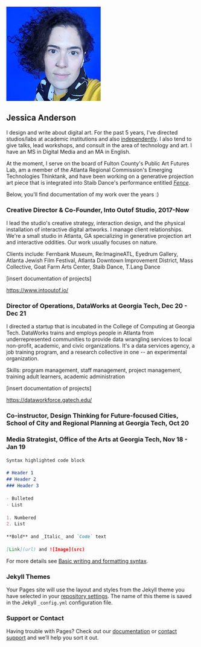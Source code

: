 ![Hello!](https://github.com/jessicaxanderson/jessicaxanderson.github.io/blob/main/JessicaAnderson_Headshot%20250.png)
## Jessica Anderson

I design and write about digital art. For the past 5 years, I've directed studios/labs at academic institutions and also [independently](https://www.intooutof.io/). I also tend to give talks, lead workshops, and consult in the area of technology and art. I have an MS in Digital Media and an MA in English. 

At the moment, I serve on the board of Fulton County's Public Art Futures Lab, am a member of the Atlanta Regional Commission's Emerging Technologies Thinktank, and have been working on a generative projection art piece that is integrated into Staib Dance's performance entitled [_Fence_](http://www.staibdance.com/fence ). 

Below, you'll find documentation of my work over the years :)

### Creative Director & Co-Founder, Into Outof Studio, 2017-Now  

I lead the studio's creative strategy, interaction design, and the physical installation of interactive digital artworks. I manage client relationships. We're a small studio in Atlanta, GA specializing in generative projection art and interactive oddities. Our work usually focuses on nature. 

Clients include: Fernbank Museum, Re:ImagineATL, Eyedrum Gallery, Atlanta Jewish Film Festival, Atlanta Downtown Improvement District, Mass Collective, Goat Farm Arts Center, Staib Dance, T.Lang Dance

[insert documentation of projects]

https://www.intooutof.io/


### Director of Operations, DataWorks at Georgia Tech, Dec 20 - Dec 21 

I directed a startup that is incubated in the College of Computing at Georgia Tech. DataWorks trains and employs people in Atlanta from underrepresented communities to provide data wrangling services to local non-profit, academic, and civic organizations. It's a data services agency, a job training program, and a research collective in one -- an experimental organization.

Skills: program management, staff management, project management, training adult learners, academic administration 

[insert documentation of projects]

https://dataworkforce.gatech.edu/

### Co-instructor, Design Thinking for Future-focused Cities, School of City and Regional Planning at Georgia Tech, Oct 20   
### Media Strategist, Office of the Arts at Georgia Tech, Nov 18 - Jan 19


```markdown
Syntax highlighted code block

# Header 1
## Header 2
### Header 3

- Bulleted
- List

1. Numbered
2. List

**Bold** and _Italic_ and `Code` text

[Link](url) and ![Image](src)
```

For more details see [Basic writing and formatting syntax](https://docs.github.com/en/github/writing-on-github/getting-started-with-writing-and-formatting-on-github/basic-writing-and-formatting-syntax).

### Jekyll Themes

Your Pages site will use the layout and styles from the Jekyll theme you have selected in your [repository settings](https://github.com/jessicaxanderson/jessicaxanderson.github.io/settings/pages). The name of this theme is saved in the Jekyll `_config.yml` configuration file.

### Support or Contact

Having trouble with Pages? Check out our [documentation](https://docs.github.com/categories/github-pages-basics/) or [contact support](https://support.github.com/contact) and we’ll help you sort it out.

